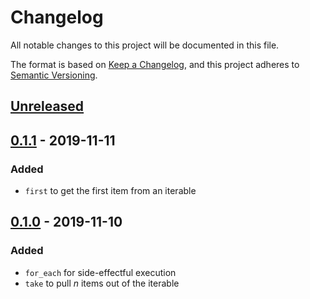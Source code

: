 # Changelog

All notable changes to this project will be documented in this file.

The format is based on [Keep a Changelog](https://keepachangelog.com/en/1.0.0/),
and this project adheres to [Semantic Versioning](https://semver.org/spec/v2.0.0.html).

## [Unreleased]

## [0.1.1] - 2019-11-11

### Added

- `first` to get the first item from an iterable

## [0.1.0] - 2019-11-10

### Added

- `for_each` for side-effectful execution
- `take` to pull _n_ items out of the iterable

[Unreleased]: https://github.com/mplanchard/baseutils/compare/v0.1.0...HEAD
[0.1.0]: https://github.com/mplanchard/baseutils/compare/583a688835202e98f270590fa30de003f26ac4e9...v0.1.0
[0.1.1]: https://github.com/mplanchard/baseutils/compare/v0.1.0...v0.1.1
